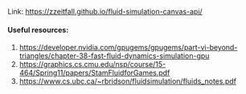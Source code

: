 Link: https://zzeitfall.github.io/fluid-simulation-canvas-api/
#### Useful resources:
1. https://developer.nvidia.com/gpugems/gpugems/part-vi-beyond-triangles/chapter-38-fast-fluid-dynamics-simulation-gpu
2. https://graphics.cs.cmu.edu/nsp/course/15-464/Spring11/papers/StamFluidforGames.pdf
3. https://www.cs.ubc.ca/~rbridson/fluidsimulation/fluids_notes.pdf
